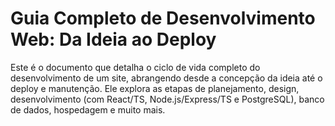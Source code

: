 # Guia Completo de Desenvolvimento Web: Da Ideia ao Deploy

Este é o documento que detalha o ciclo de vida completo do desenvolvimento de um site, abrangendo desde a concepção da ideia até o deploy e manutenção. Ele explora as etapas de planejamento, design, desenvolvimento (com React/TS, Node.js/Express/TS e PostgreSQL), banco de dados, hospedagem e muito mais.
